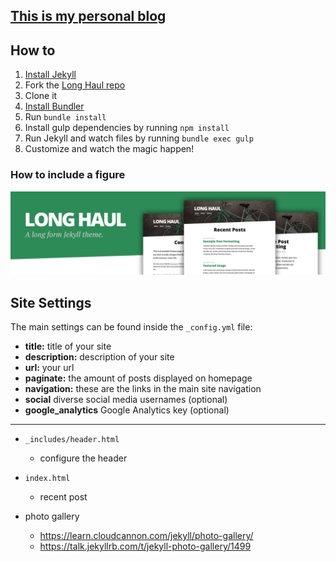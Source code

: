 ## [This is my personal blog](https://shaocheng16.github.io/)






## How to 

1. [Install Jekyll](http://jekyllrb.com)
2. Fork the [Long Haul repo](http://github.com/brianmaierjr/long-haul)
3. Clone it
4. [Install Bundler](http://bundler.io/)
5. Run `bundle install`
6. Install gulp dependencies by running `npm install`
7. Run Jekyll and watch files by running `bundle exec gulp`
8. Customize and watch the magic happen!

### How to include a figure
![preview Long Haul](/preview.jpg)

## Site Settings

The main settings can be found inside the `_config.yml` file:

- **title:** title of your site
- **description:** description of your site
- **url:** your url
- **paginate:** the amount of posts displayed on homepage
- **navigation:** these are the links in the main site navigation
- **social** diverse social media usernames (optional)
- **google_analytics** Google Analytics key (optional)


---

- `_includes/header.html`
    + configure the header 

- `index.html`
    + recent post 

- photo gallery
    + https://learn.cloudcannon.com/jekyll/photo-gallery/
    + https://talk.jekyllrb.com/t/jekyll-photo-gallery/1499
